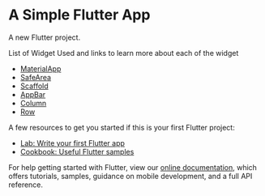 # A Simple Flutter App

A new Flutter project.

List of Widget Used and links to learn more about each of the widget
* [MaterialApp](https://api.flutter.dev/flutter/material/Material-class.html)
* [SafeArea](https://api.flutter.dev/flutter/widgets/SafeArea-class.html)
* [Scaffold](https://api.flutter.dev/flutter/material/Scaffold-class.html)
* [AppBar](https://api.flutter.dev/flutter/material/AppBar-class.html)
* [Column](https://api.flutter.dev/flutter/widgets/Column-class.html)
* [Row](https://api.flutter.dev/flutter/widgets/Row-class.html)



A few resources to get you started if this is your first Flutter project:

- [Lab: Write your first Flutter app](https://flutter.dev/docs/get-started/codelab)
- [Cookbook: Useful Flutter samples](https://flutter.dev/docs/cookbook)

For help getting started with Flutter, view our
[online documentation](https://flutter.dev/docs), which offers tutorials,
samples, guidance on mobile development, and a full API reference.
